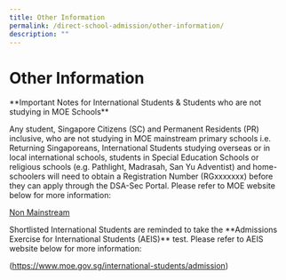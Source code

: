 ```yaml
---
title: Other Information
permalink: /direct-school-admission/other-information/
description: ""
---
```

# Other Information



\*\*Important Notes for International Students &amp; Students who are not studying in MOE Schools\*\*

Any student, Singapore Citizens (SC) and Permanent Residents (PR) inclusive, who are not studying in MOE mainstream primary schools i.e. Returning Singaporeans, International Students studying overseas or in local international schools, students in Special Education Schools or religious schools (e.g. Pathlight, Madrasah, San Yu Adventist) and home-schoolers will need to obtain a Registration Number (RGxxxxxxx) before they can apply through the DSA-Sec Portal. Please refer to MOE website below for more information:

[Non Mainstream](https://www.moe.gov.sg/secondary/dsa/application?pt=Non-mainstream%20school)

Shortlisted International Students are reminded to take the&nbsp;\*\*Admissions Exercise for International Students (AEIS)\*\*&nbsp;test. Please refer to AEIS website below for more information:

(https://www.moe.gov.sg/international-students/admission)